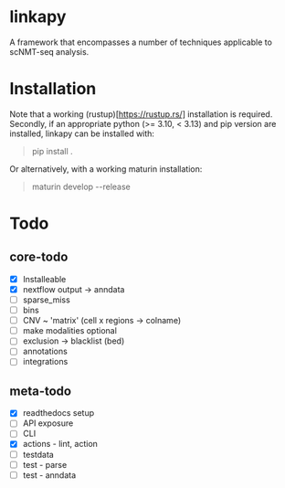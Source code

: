# linkapy
A framework that encompasses a number of techniques applicable to scNMT-seq analysis.

# Installation

Note that a working (rustup)[https://rustup.rs/] installation is required. 
Secondly, if an appropriate python (>= 3.10, < 3.13) and pip version are installed, linkapy can be installed with:

  > pip install .  

Or alternatively, with a working maturin installation:

  > maturin develop --release


# Todo

## core-todo
 - [x] Installeable
 - [x] nextflow output -> anndata
 - [ ] sparse_miss
 - [ ] bins
 - [ ] CNV ~ 'matrix' (cell x regions -> colname)
 - [ ] make modalities optional
 - [ ] exclusion -> blacklist (bed)
 - [ ] annotations
 - [ ] integrations

## meta-todo
 - [x] readthedocs setup
 - [ ] API exposure
 - [ ] CLI
 - [x] actions - lint, action
 - [ ] testdata
 - [ ] test - parse
 - [ ] test - anndata